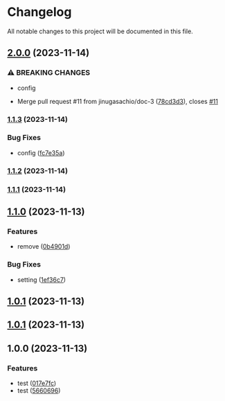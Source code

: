 # Changelog

All notable changes to this project will be documented in this file.

## [2.0.0](https://github.com/jinugasachio/semantic-release-sample/compare/v1.1.3...v2.0.0) (2023-11-14)


### ⚠ BREAKING CHANGES

* config

* Merge pull request #11 from jinugasachio/doc-3 ([78cd3d3](https://github.com/jinugasachio/semantic-release-sample/commit/78cd3d304f4451a8d0de246f3a0f5b09cc73ffb6)), closes [#11](https://github.com/jinugasachio/semantic-release-sample/issues/11)

### [1.1.3](https://github.com/jinugasachio/semantic-release-sample/compare/v1.1.2...v1.1.3) (2023-11-14)


### Bug Fixes

* config ([fc7e35a](https://github.com/jinugasachio/semantic-release-sample/commit/fc7e35ab685ba73d8402394c290d32b92dca86d7))

### [1.1.2](https://github.com/jinugasachio/sementic-release-sample/compare/v1.1.1...v1.1.2) (2023-11-14)

### [1.1.1](https://github.com/jinugasachio/sementic-release-sample/compare/v1.1.0...v1.1.1) (2023-11-14)

## [1.1.0](https://github.com/jinugasachio/sementic-release-sample/compare/v1.0.1...v1.1.0) (2023-11-13)


### Features

* remove ([0b4901d](https://github.com/jinugasachio/sementic-release-sample/commit/0b4901d4e2b82049b8a7759033b2725b6049bf05))


### Bug Fixes

* setting ([1ef36c7](https://github.com/jinugasachio/sementic-release-sample/commit/1ef36c7f02b4ca3c0cfc95859506fa57af69c915))

## [1.0.1](https://github.com/jinugasachio/sementic-release-sample/compare/v1.0.0...v1.0.1) (2023-11-13)

## [1.0.1](https://github.com/jinugasachio/sementic-release-sample/compare/v1.0.0...v1.0.1) (2023-11-13)

## 1.0.0 (2023-11-13)


### Features

* test ([017e7fc](https://github.com/jinugasachio/sementic-release-sample/commit/017e7fc72717b48e470b548167f6dce9f2e31b2e))
* test ([5660696](https://github.com/jinugasachio/sementic-release-sample/commit/56606968af4366b1f37cc0da083cac3ee84ab902))
